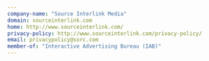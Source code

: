 ```yaml
---
company-name: "Source Interlink Media"
domain: sourceinterlink.com
home: http://www.sourceinterlink.com/
privacy-policy: http://www.sourceinterlink.com/privacy-policy/
email: privacypolicy@sorc.com
member-of: "Interactive Advertising Bureau (IAB)"
---
```




